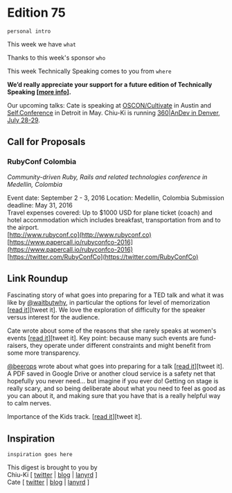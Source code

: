 # Edition 75

`personal intro`

This week we have `what`

Thanks to this week's sponsor `who`

This week Technically Speaking comes to you from `where` 

**We’d really appreciate your support for a future edition of Technically Speaking [[more info](http://www.techspeak.email/sponsorship/)].**  

Our upcoming talks: Cate is speaking at [OSCON/Cultivate](http://conferences.oreilly.com/oscon/open-source-us/) in Austin and [Self.Conference](http://selfconference.org/) in Detroit in May. Chiu-Ki is running [360|AnDev in Denver, July 28-29](http://360andev.com/).

## Call for Proposals

### RubyConf Colombia
*Community-driven Ruby, Rails and related technologies conference in Medellin, Colombia*
 
Event date: September 2 - 3, 2016
Location: Medellin, Colombia
Submission deadline: May 31, 2016  
Travel expenses covered: Up to $1000 USD for plane ticket (coach) and hotel accommodation which includes breakfast, transportation from and to the airport.  
[http://www.rubyconf.co](http://www.rubyconf.co)
[https://www.papercall.io/rubyconfco-2016](https://www.papercall.io/rubyconfco-2016)
[https://twitter.com/RubyConfCo](https://twitter.com/RubyConfCo)


## Link Roundup

Fascinating story of what goes into preparing for a TED talk and what it was like by [@waitbutwhy](http://twitter.com/waitbutwhy), in particular the options for level of memorization [[read it](http://waitbutwhy.com/2016/03/doing-a-ted-talk-the-full-story.html)][tweet it]. We love the exploration of difficulty for the speaker versus interest for the audience.

Cate wrote about some of the reasons that she rarely speaks at women's events [[read it](http://www.catehuston.com/blog/2016/04/21/the-trouble-with-womens-events/)][tweet it]. Key point: because many such events are fund-raisers, they operate under different constraints and might benefit from some more transparency.

[@beerops](http://twitter.com/beerops) wrote about what goes into preparing for a talk [[read it](https://beero.ps/2016/04/14/on-a-conference-speaking-routine/)][tweet it]. A PDF saved in Google Drive or another cloud service is a safety net that hopefully you never need... but imagine if you ever do! Getting on stage is really scary, and so being deliberate about what you need to feel as good as you can about it, and making sure that you have that is a really helpful way to calm nerves.

Importance of the Kids track. [[read it](https://metrocat.org/2016/04/thinking-about-ull)][tweet it].

## Inspiration

`inspiration goes here`  
  
  
This digest is brought to you by  
Chiu-Ki [ [twitter](https://twitter.com/chiuki) | [blog](http://blog.sqisland.com/) | [lanyrd](http://lanyrd.com/profile/chiuki/) ]  
Cate [ [twitter](https://twitter.com/catehstn) | [blog](http://www.catehuston.com/blog/) | [lanyrd](http://lanyrd.com/profile/catehstn/) ]
